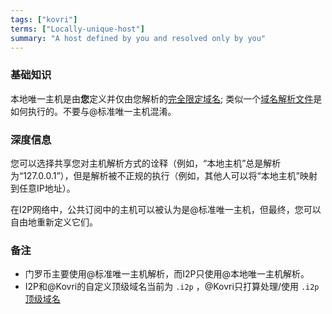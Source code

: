 ```yaml
---
tags: ["kovri"]
terms: ["Locally-unique-host"]
summary: "A host defined by you and resolved only by you"
---
```


### 基础知识

本地唯一主机是由**您**定义并仅由您解析的[完全限定域名](https://en.wikipedia.org/wiki/FQDN); 类似一个[域名解析文件](https://en.wikipedia.org/wiki/Hosts_(file))是如何执行的。不要与@标准唯一主机混淆。

### 深度信息

您可以选择共享您对主机解析方式的诠释（例如，“本地主机”总是解析为“127.0.0.1”），但是解析被不正规的执行（例如，其他人可以将“本地主机”映射到任意IP地址）。

在I2P网络中，公共订阅中的主机可以被认为是@标准唯一主机，但最终，您可以自由地重新定义它们。

### 备注

- 门罗币主要使用@标准唯一主机解析，而I2P只使用@本地唯一主机解析。
- I2P和@Kovri的自定义顶级域名当前为 `.i2p` ，@Kovri只打算处理/使用 `.i2p` [顶级域名](https://en.wikipedia.org/wiki/Top_level_domain)
